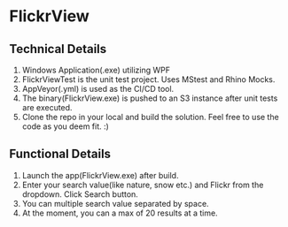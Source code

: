 # FlickrView

## Technical Details
1. Windows Application(.exe) utilizing WPF
2. FlickrViewTest is the unit test project. Uses MStest and Rhino Mocks.
3. AppVeyor(.yml) is used as the CI/CD tool.
4. The binary(FlickrView.exe) is pushed to an S3 instance after unit tests are executed.
5. Clone the repo in your local and build the solution. Feel free to use the code as you deem fit. :)

## Functional Details
1. Launch the app(FlickrView.exe) after build.
2. Enter your search value(like nature, snow etc.) and Flickr from the dropdown. Click Search button.
3. You can multiple search value separated by space.
4. At the moment, you can a max of 20 results at a time.


